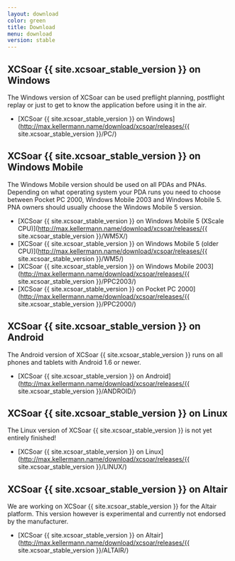 ```yaml
---
layout: download
color: green
title: Download
menu: download
version: stable
---
```

## XCSoar {{ site.xcsoar_stable_version }} on Windows
					
The Windows version of XCSoar can be used preflight planning, postflight replay or just to get to know the application before using it in the air.

- [XCSoar {{ site.xcsoar_stable_version }} on Windows](http://max.kellermann.name/download/xcsoar/releases/{{ site.xcsoar_stable_version }}/PC/)

## XCSoar {{ site.xcsoar_stable_version }} on Windows Mobile

The Windows Mobile version should be used on all PDAs and PNAs. Depending on what operating system your PDA runs you need to choose between Pocket PC 2000, 
Windows Mobile 2003 and Windows Mobile 5. PNA owners should usually choose the Windows Mobile 5 version.

- [XCSoar {{ site.xcsoar_stable_version }} on Windows Mobile 5 (XScale CPU)](http://max.kellermann.name/download/xcsoar/releases/{{ site.xcsoar_stable_version }}/WM5X/)
- [XCSoar {{ site.xcsoar_stable_version }} on Windows Mobile 5 (older CPU)](http://max.kellermann.name/download/xcsoar/releases/{{ site.xcsoar_stable_version }}/WM5/)
- [XCSoar {{ site.xcsoar_stable_version }} on Windows Mobile 2003](http://max.kellermann.name/download/xcsoar/releases/{{ site.xcsoar_stable_version }}/PPC2003/)
- [XCSoar {{ site.xcsoar_stable_version }} on Pocket PC 2000](http://max.kellermann.name/download/xcsoar/releases/{{ site.xcsoar_stable_version }}/PPC2000/)

## XCSoar {{ site.xcsoar_stable_version }} on Android

The Android version of XCSoar {{ site.xcsoar_stable_version }} runs on all phones and tablets with Android 1.6 or newer.

- [XCSoar {{ site.xcsoar_stable_version }} on Android](http://max.kellermann.name/download/xcsoar/releases/{{ site.xcsoar_stable_version }}/ANDROID/)

## XCSoar {{ site.xcsoar_stable_version }} on Linux

The Linux version of XCSoar {{ site.xcsoar_stable_version }} is not yet entirely finished!

- [XCSoar {{ site.xcsoar_stable_version }} on Linux](http://max.kellermann.name/download/xcsoar/releases/{{ site.xcsoar_stable_version }}/LINUX/)

## XCSoar {{ site.xcsoar_stable_version }} on Altair

We are working on XCSoar {{ site.xcsoar_stable_version }} for the Altair platform. This version however is experimental and currently not endorsed by the manufacturer.

- [XCSoar {{ site.xcsoar_stable_version }} on Altair](http://max.kellermann.name/download/xcsoar/releases/{{ site.xcsoar_stable_version }}/ALTAIR/)
